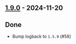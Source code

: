 ## [1.9.0](https://github.com/kevin-lee/logback-scala-interop/issues?q=is%3Aissue+is%3Aclosed+milestone%3Am18) - 2024-11-20

## Done
* Bump logback to `1.5.9` (#58)
